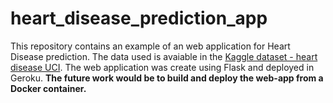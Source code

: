 # heart_disease_prediction_app
This repository contains an example of an web application for Heart Disease prediction. The data used is avaiable in the [Kaggle dataset - heart disease UCI](https://www.kaggle.com/ronitf/heart-disease-uci). The web application was create using Flask and deployed in Geroku. **The future work would be to build and deploy the web-app from a Docker container.**
